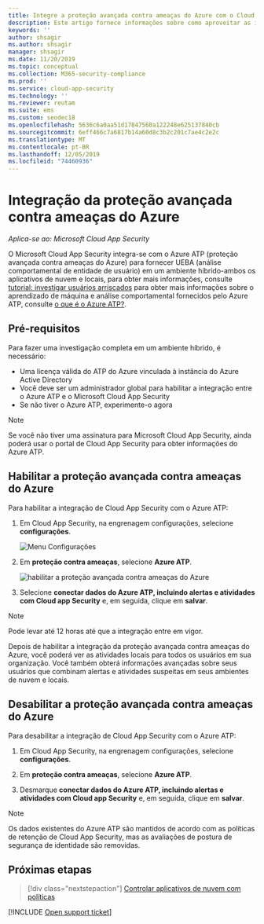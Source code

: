```yaml
---
title: Integre a proteção avançada contra ameaças do Azure com o Cloud App Security
description: Este artigo fornece informações sobre como aproveitar as ideias de proteção avançada contra ameaças do Azure no Cloud App Security para detecção de riscos híbridos.
keywords: ''
author: shsagir
ms.author: shsagir
manager: shsagir
ms.date: 11/20/2019
ms.topic: conceptual
ms.collection: M365-security-compliance
ms.prod: ''
ms.service: cloud-app-security
ms.technology: ''
ms.reviewer: reutam
ms.suite: ems
ms.custom: seodec18
ms.openlocfilehash: 5636c6a0aa51d17847560a122248e625137840cb
ms.sourcegitcommit: 6eff466c7a6817b14a60d8c3b2c201c7ae4c2e2c
ms.translationtype: MT
ms.contentlocale: pt-BR
ms.lasthandoff: 12/05/2019
ms.locfileid: "74460936"
---
```

# <a name="azure-advanced-threat-protection-integration"></a>Integração da proteção avançada contra ameaças do Azure

*Aplica-se ao: Microsoft Cloud App Security*

O Microsoft Cloud App Security integra-se com o Azure ATP (proteção avançada contra ameaças do Azure) para fornecer UEBA (análise comportamental de entidade de usuário) em um ambiente híbrido-ambos os aplicativos de nuvem e locais, para obter mais informações, consulte [tutorial: investigar usuários arriscados](tutorial-ueba.md) para obter mais informações sobre o aprendizado de máquina e análise comportamental fornecidos pelo Azure ATP, consulte [o que é o Azure ATP?](https://docs.microsoft.com/azure-advanced-threat-protection/what-is-atp).

## <a name="prerequisites"></a>Pré-requisitos

Para fazer uma investigação completa em um ambiente híbrido, é necessário:

- Uma licença válida do ATP do Azure vinculada à instância do Azure Active Directory
- Você deve ser um administrador global para habilitar a integração entre o Azure ATP e o Microsoft Cloud App Security
- Se não tiver o Azure ATP, experimente-o agora

>[!NOTE]
>Se você não tiver uma assinatura para Microsoft Cloud App Security, ainda poderá usar o portal de Cloud App Security para obter informações do Azure ATP.

## <a name="enable-azure-advanced-threat-protection"></a>Habilitar a proteção avançada contra ameaças do Azure

Para habilitar a integração de Cloud App Security com o Azure ATP:

1. Em Cloud App Security, na engrenagem configurações, selecione **configurações**.

   ![Menu Configurações](media/azip-system-settings.png)

1. Em **proteção contra ameaças**, selecione **Azure ATP**.

    ![habilitar a proteção avançada contra ameaças do Azure](media/aatp-integration.png)

1. Selecione **conectar dados do Azure ATP, incluindo alertas e atividades com Cloud app Security** e, em seguida, clique em **salvar**.

> [!NOTE]
> Pode levar até 12 horas até que a integração entre em vigor.

Depois de habilitar a integração da proteção avançada contra ameaças do Azure, você poderá ver as atividades locais para todos os usuários em sua organização. Você também obterá informações avançadas sobre seus usuários que combinam alertas e atividades suspeitas em seus ambientes de nuvem e locais.

## <a name="disable-azure-advanced-threat-protection"></a>Desabilitar a proteção avançada contra ameaças do Azure

Para desabilitar a integração de Cloud App Security com o Azure ATP:

1. Em Cloud App Security, na engrenagem configurações, selecione **configurações**.

1. Em **proteção contra ameaças**, selecione **Azure ATP**.

1. Desmarque **conectar dados do Azure ATP, incluindo alertas e atividades com Cloud app Security** e, em seguida, clique em **salvar**.

> [!NOTE]
> Os dados existentes do Azure ATP são mantidos de acordo com as políticas de retenção de Cloud App Security, mas as avaliações de postura de segurança de identidade são removidas.

## <a name="next-steps"></a>Próximas etapas

> [!div class="nextstepaction"]
> [Controlar aplicativos de nuvem com políticas](control-cloud-apps-with-policies.md)

[!INCLUDE [Open support ticket](includes/support.md)]
